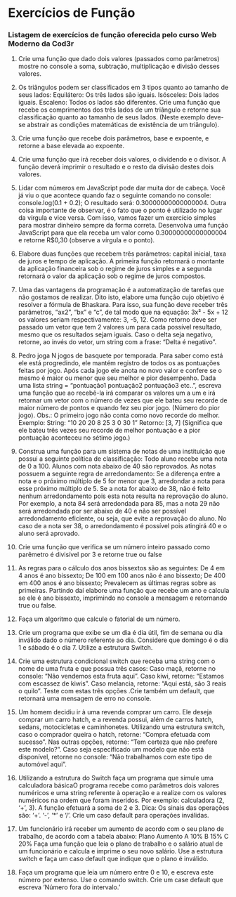 # Exercícios de Função
### Listagem de exercícios de função oferecida pelo curso Web Moderno da Cod3r

01) Crie uma função que dado dois valores (passados como parâmetros) mostre no console a soma, subtração,
multiplicação e divisão desses valores.

02) Os triângulos podem ser classificados em 3 tipos quanto ao tamanho de seus lados:
Equilátero: Os três lados são iguais. Isósceles: Dois lados iguais. Escaleno: Todos os lados são diferentes.
Crie uma função que recebe os comprimentos dos três lados de um triângulo e retorne sua classificação quanto
ao tamanho de seus lados. (Neste exemplo deve-se abstrair as condições matemáticas de existência de um
triângulo).

03) Crie uma função que recebe dois parâmetros, base e expoente, e retorne a base elevada ao expoente.

04) Crie uma função que irá receber dois valores, o dividendo e o divisor. A função deverá imprimir o resultado
e o resto da divisão destes dois valores.

05) Lidar com números em JavaScript pode dar muita dor de cabeça. Você já viu o que acontece quando faz o
seguinte comando no console: console.log(0.1 + 0.2); O resultado será: 0.30000000000000004. Outra coisa
importante de observar, é o fato que o ponto é utilizado no lugar da vírgula e vice versa. Com isso, vamos fazer
um exercício simples para mostrar dinheiro sempre da forma correta. Desenvolva uma função JavaScript para
que ela receba um valor como 0.30000000000000004 e retorne R$0,30 (observe a vírgula e o ponto).

06) Elabore duas funções que recebem três parâmetros: capital inicial, taxa de juros e tempo de aplicação. A
primeira função retornará o montante da aplicação financeira sob o regime de juros simples e a segunda
retornará o valor da aplicação sob o regime de juros compostos.

07) Uma das vantagens da programação é a automatização de tarefas que não gostamos de realizar. Dito isto,
elabore uma função cujo objetivo é resolver a fórmula de Bhaskara. Para isso, sua função deve receber três
parâmetros, “ax2”, “bx” e “c”, de tal modo que na equação: 3x² - 5x + 12 os valores seriam respectivamente: 3,
-5, 12. Como retorno deve ser passado um vetor que tem 2 valores um para cada possível resultado, mesmo
que os resultados sejam iguais. Caso o delta seja negativo, retorne, ao invés do vetor, um string com a frase:
“Delta é negativo”.

08) Pedro joga N jogos de basquete por temporada. Para saber como está ele está progredindo, ele mantém
registro de todos os as pontuações feitas por jogo. Após cada jogo ele anota no novo valor e confere se o
mesmo é maior ou menor que seu melhor e pior desempenho. Dada uma lista string = “pontuação1 pontuação2
pontuação3 etc..”, escreva uma função que ao recebê-la irá comparar os valores um a um e irá retornar um
vetor com o número de vezes que ele bateu seu recorde de maior número de pontos e quando fez seu pior
jogo. (Número do pior jogo).
Obs.: O primeiro jogo não conta como novo recorde do melhor.
Exemplo:
String: “10 20 20 8 25 3 0 30 1”
Retorno: [3, 7] (Significa que ele bateu três vezes seu recorde de melhor pontuação e a pior pontuação
aconteceu no sétimo jogo.)

09) Construa uma função para um sistema de notas de uma instituição que possui a seguinte política de
classificação: Todo aluno recebe uma nota de 0 a 100. Alunos com nota abaixo de 40 são reprovados. As notas
possuem a seguinte regra de arredondamento: Se a diferença entre a nota e o próximo múltiplo de 5 for menor
que 3, arredondar a nota para esse próximo múltiplo de 5. Se a nota for abaixo de 38, não é feito nenhum
arredondamento pois esta nota resulta na reprovação do aluno. Por exemplo, a nota 84 será arredondada para
85, mas a nota 29 não será arredondada por ser abaixo de 40 e não ser possível arredondamento eficiente, ou
seja, que evite a reprovação do aluno. No caso de a nota ser 38, o arredondamento é possível pois atingirá 40
e o aluno será aprovado.

10) Crie uma função que verifica se um número inteiro passado como parêmetro é divisível por 3 e retorne true
ou false

11) As regras para o cálculo dos anos bissextos são as seguintes:
De 4 em 4 anos é ano bissexto;
De 100 em 100 anos não é ano bissexto;
De 400 em 400 anos é ano bissexto;
Prevalecem as últimas regras sobre as primeiras.
Partindo daí elabore uma função que recebe um ano e calcula se ele é ano bissexto, imprimindo no console a
mensagem e retornando true ou false.

12) Faça um algoritmo que calcule o fatorial de um número.

13) Crie um programa que exibe se um dia é dia útil, fim de semana ou dia inválido dado o número referente ao
dia. Considere que domingo é o dia 1 e sábado é o dia 7. Utilize a estrutura Switch.

14) Crie uma estrutura condicional switch que receba uma string com o nome de uma fruta e que possua três
casos: Caso maçã, retorne no console: “Não vendemos esta fruta aqui”. Caso kiwi, retorne: “Estamos com
escassez de kiwis”. Caso melancia, retorne: “Aqui está, são 3 reais o quilo”. Teste com estas três opções .Crie
também um default, que retornará uma mensagem de erro no console.

15) Um homem decidiu ir à uma revenda comprar um carro. Ele deseja comprar um carro hatch, e a revenda
possui, além de carros hatch, sedans, motocicletas e caminhonetes. Utilizando uma estrutura switch, caso o
comprador queira o hatch, retorne: “Compra efetuada com sucesso”. Nas outras opções, retorne: “Tem certeza
que não prefere este modelo?”. Caso seja especificado um modelo que não está disponível, retorne no console:
“Não trabalhamos com este tipo de automóvel aqui”.

16) Utilizando a estrutura do Switch faça um programa que simule uma calculadora básicaO programa recebe
como parâmetros dois valores numéricos e uma string referente à operação e a realize com os valores
numéricos na ordem que foram inseridos. Por exemplo: calculadora (2, ‘+’, 3). A função efetuará a soma de 2 e 3. Dica: Os sinais das operações são: ‘+’. ‘-’, ‘*’ e ‘/’. Crie um caso default para operações inválidas.

17) Um funcionário irá receber um aumento de acordo com o seu plano de
trabalho, de acordo com a tabela abaixo:
Plano Aumento
A 10% 
B 15% 
C 20%
Faça uma função que leia o plano de trabalho e o salário atual de um funcionário e calcula e imprime o seu
novo salário. Use a estrutura switch e faça um caso default que indique que o plano é inválido.

18) Faça um programa que leia um número entre 0 e 10, e escreva este número por extenso. Use o comando
switch. Crie um case default que escreva ‘Número fora do intervalo.’
